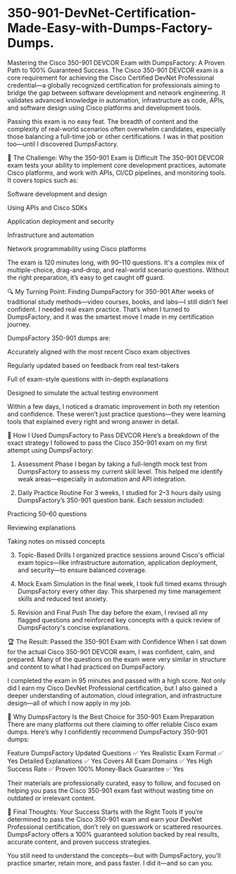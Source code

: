 # 350-901-DevNet-Certification-Made-Easy-with-Dumps-Factory-Dumps.
Mastering the Cisco 350-901 DEVCOR Exam with DumpsFactory: A Proven Path to 100% Guaranteed Success.
The Cisco 350-901 DEVCOR exam is a core requirement for achieving the Cisco Certified DevNet Professional credential—a globally recognized certification for professionals aiming to bridge the gap between software development and network engineering. It validates advanced knowledge in automation, infrastructure as code, APIs, and software design using Cisco platforms and development tools.

Passing this exam is no easy feat. The breadth of content and the complexity of real-world scenarios often overwhelm candidates, especially those balancing a full-time job or other certifications. I was in that position too—until I discovered DumpsFactory.

🚀 The Challenge: Why the 350-901 Exam is Difficult
The 350-901 DEVCOR exam tests your ability to implement core development practices, automate Cisco platforms, and work with APIs, CI/CD pipelines, and monitoring tools. It covers topics such as:

Software development and design

Using APIs and Cisco SDKs

Application deployment and security

Infrastructure and automation

Network programmability using Cisco platforms

The exam is 120 minutes long, with 90–110 questions. It's a complex mix of multiple-choice, drag-and-drop, and real-world scenario questions. Without the right preparation, it’s easy to get caught off guard.

🔍 My Turning Point: Finding DumpsFactory for 350-901
After weeks of traditional study methods—video courses, books, and labs—I still didn’t feel confident. I needed real exam practice. That’s when I turned to DumpsFactory, and it was the smartest move I made in my certification journey.

DumpsFactory 350-901 dumps are:

Accurately aligned with the most recent Cisco exam objectives

Regularly updated based on feedback from real test-takers

Full of exam-style questions with in-depth explanations

Designed to simulate the actual testing environment

Within a few days, I noticed a dramatic improvement in both my retention and confidence. These weren’t just practice questions—they were learning tools that explained every right and wrong answer in detail.

📘 How I Used DumpsFactory to Pass DEVCOR
Here’s a breakdown of the exact strategy I followed to pass the Cisco 350-901 exam on my first attempt using DumpsFactory:

1. Assessment Phase
I began by taking a full-length mock test from DumpsFactory to assess my current skill level. This helped me identify weak areas—especially in automation and API integration.

2. Daily Practice Routine
For 3 weeks, I studied for 2–3 hours daily using DumpsFactory’s 350-901 question bank. Each session included:

Practicing 50–60 questions

Reviewing explanations

Taking notes on missed concepts

3. Topic-Based Drills
I organized practice sessions around Cisco's official exam topics—like infrastructure automation, application deployment, and security—to ensure balanced coverage.

4. Mock Exam Simulation
In the final week, I took full timed exams through DumpsFactory every other day. This sharpened my time management skills and reduced test anxiety.

5. Revision and Final Push
The day before the exam, I revised all my flagged questions and reinforced key concepts with a quick review of DumpsFactory's concise explanations.

🏆 The Result: Passed the 350-901 Exam with Confidence
When I sat down for the actual Cisco 350-901 DEVCOR exam, I was confident, calm, and prepared. Many of the questions on the exam were very similar in structure and content to what I had practiced on DumpsFactory.

I completed the exam in 95 minutes and passed with a high score. Not only did I earn my Cisco DevNet Professional certification, but I also gained a deeper understanding of automation, cloud integration, and infrastructure design—all of which I now apply in my job.

🎯 Why DumpsFactory Is the Best Choice for 350-901 Exam Preparation
There are many platforms out there claiming to offer reliable Cisco exam dumps. Here’s why I confidently recommend DumpsFactory 350-901 dumps:

Feature	DumpsFactory
Updated Questions	✅ Yes
Realistic Exam Format	✅ Yes
Detailed Explanations	✅ Yes
Covers All Exam Domains	✅ Yes
High Success Rate	✅ Proven
100% Money-Back Guarantee	✅ Yes

Their materials are professionally curated, easy to follow, and focused on helping you pass the Cisco 350-901 exam fast without wasting time on outdated or irrelevant content.

💬 Final Thoughts: Your Success Starts with the Right Tools
If you’re determined to pass the Cisco 350-901 exam and earn your DevNet Professional certification, don’t rely on guesswork or scattered resources. DumpsFactory offers a 100% guaranteed solution backed by real results, accurate content, and proven success strategies.

You still need to understand the concepts—but with DumpsFactory, you’ll practice smarter, retain more, and pass faster. I did it—and so can you.
